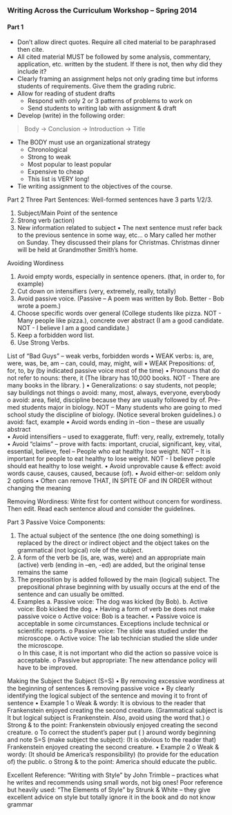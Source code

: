 ### Writing Across the Curriculum Workshop – Spring 2014

#### Part 1
- Don’t allow direct quotes.  Require all cited material to be paraphrased then cite.
- All cited material MUST be followed by some analysis, commentary, application, etc. written by the student.  If there is not, then why did they include it?
- Clearly framing an assignment helps not only grading time but informs students of requirements. Give them the grading rubric.
- Allow for reading of student drafts
    - Respond with only 2 or 3 patterns of problems to work on
    - Send students to writing lab with assignment & draft
- Develop (write) in the following order:

>	Body → Conclusion → Introduction → Title
- The BODY must use an organizational strategy
    - Chronological
    - Strong to weak
    - Most popular to least popular
    - Expensive to cheap
    - This list is VERY long!
- Tie writing assignment to the objectives of the course.

Part 2
Three Part Sentences:  Well-formed sentences have 3 parts 1/2/3.
1.	Subject/Main Point of the sentence
2.	Strong verb (action)
3.	New information related to subject
•	The next sentence must refer back to the previous sentence in some way, etc… 
o	Mary called her mother on Sunday.  They discussed their plans for Christmas. Christmas dinner will be held at Grandmother Smith’s home.

Avoiding Wordiness
1.	Avoid empty words, especially in sentence openers.  (that, in order to, for example)
2.	Cut down on intensifiers (very, extremely, really, totally)
3.	Avoid passive voice. (Passive – A poem was written by Bob. Better - Bob wrote a poem.)
4.	Choose specific words over general (College students like pizza. NOT - Many people like pizza.), concrete over abstract (I am a good candidate. NOT - I believe I am a good candidate.)
5.	Keep a forbidden word list.
6.	Use Strong Verbs.

List of “Bad Guys” – weak verbs, forbidden words
•	WEAK verbs:  is, are, were, was, be, am – can, could, may, might, will
•	WEAK Prepositions: of, for, to, by (by indicated passive voice most of the time)
•	Pronouns that do not refer to nouns:  there, it (The library has 10,000 books. NOT - There are many books in the library. ) 
•	Generalizations: 
o	say students, not people; say buildings not things
o	avoid: many, most, always, everyone, everybody
o	avoid: area, field, discipline because they are usually followed by of.  Pre-med students major in biology. NOT – Many students who are going to med school study the discipline of biology. (Notice several broken guidelines.)
o	avoid:  fact, example
•	Avoid words ending in –tion – these are usually abstract  
•	Avoid intensifiers – used to exaggerate, fluff: very, really, extremely, totally
•	Avoid “claims” – prove with facts:  important, crucial, significant, key, vital, essential, believe, feel – People who eat healthy lose weight.  NOT – It is important for people to eat healthy to lose weight.  NOT - I believe people should eat healthy to lose weight.
•	Avoid unprovable cause & effect:  avoid words cause, causes, caused, because (of). 
•	Avoid either-or: seldom only 2 options
•	Often can remove THAT, IN SPITE OF and IN ORDER without changing the meaning

Removing Wordiness:  Write first for content without concern for wordiness.  Then edit.  Read each sentence aloud and consider the guidelines.

Part 3
Passive Voice
Components:
1.	The actual subject of the sentence (the one doing something) is replaced by the direct or indirect object and the object takes on the grammatical (not logical) role of the subject.
2.	A form of the verb be (is, are, was, were) and an appropriate main (active) verb (ending in –en, -ed) are added, but the original tense remains the same
3.	The preposition by is added followed by the main (logical) subject.  The prepositional phrase beginning with by usually occurs at the end of the sentence and can usually be omitted.
4.	Examples
a.	Passive voice:  The dog was kicked (by Bob).
b.	Active voice: Bob kicked the dog.
•	Having a form of verb be does not make passive voice
o	Active voice: Bob is a teacher.
•	Passive voice is acceptable in some circumstances.  Exceptions include technical or scientific reports.
o	Passive voice:  The slide was studied under the microscope.
o	Active voice:  The lab technician studied the slide under the microscope.  
o	In this case, it is not important who did the action so passive voice is acceptable.
o	Passive but appropriate: The new attendance policy will have to be improved.

Making the Subject the Subject (S=S) 
•	By removing excessive wordiness at the beginning of sentences & removing passive voice
•	By clearly identifying the logical subject of the sentence and moving it to front of sentence
•	Example 1
o	Weak & wordy: It is obvious to the reader that Frankenstein enjoyed creating the second creature. (Grammatical subject is It but logical subject is Frankenstein. Also, avoid using the word that.)
o	Strong & to the point: Frankenstein obviously enjoyed creating the second creature.
o	To correct the student’s paper put ( ) around wordy beginning and note S=S (make subject the subject): (It is obvious to the reader that) Frankenstein enjoyed creating the second creature.
•	Example 2
o	Weak & wordy: (It should be America’s responsibility) (to provide for the education of) the public.
o	Strong & to the point:  America should educate the public.

Excellent Reference:  “Writing with Style” by John Trimble – practices what he writes and recommends using small words, not big ones!
Poor reference but heavily used:  “The Elements of Style” by Strunk & White – they give excellent advice on style but totally ignore it in the book and do not know grammar

